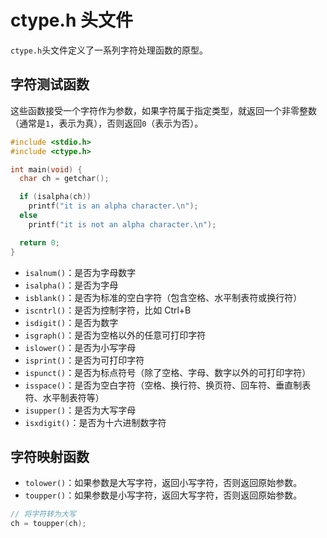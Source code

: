 # ctype.h 头文件

`ctype.h`头文件定义了一系列字符处理函数的原型。

## 字符测试函数

这些函数接受一个字符作为参数，如果字符属于指定类型，就返回一个非零整数（通常是`1`，表示为真），否则返回`0`（表示为否）。

```c
#include <stdio.h>
#include <ctype.h>

int main(void) {
  char ch = getchar();

  if (isalpha(ch))
    printf("it is an alpha character.\n");
  else
    printf("it is not an alpha character.\n");

  return 0;
}
```

- `isalnum()`：是否为字母数字
- `isalpha()`：是否为字母
- `isblank()`：是否为标准的空白字符（包含空格、水平制表符或换行符）
- `iscntrl()`：是否为控制字符，比如 Ctrl+B
- `isdigit()`：是否为数字
- `isgraph()`：是否为空格以外的任意可打印字符
- `islower()`：是否为小写字母
- `isprint()`：是否为可打印字符
- `ispunct()`：是否为标点符号（除了空格、字母、数字以外的可打印字符）
- `isspace()`：是否为空白字符（空格、换行符、换页符、回车符、垂直制表符、水平制表符等）
- `isupper()`：是否为大写字母
- `isxdigit()`：是否为十六进制数字符

## 字符映射函数

- `tolower()`：如果参数是大写字符，返回小写字符，否则返回原始参数。
- `toupper()`：如果参数是小写字符，返回大写字符，否则返回原始参数。

```c
// 将字符转为大写
ch = toupper(ch);
```
